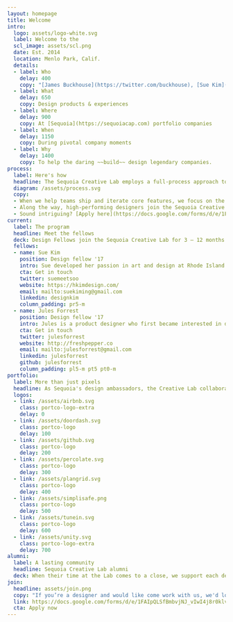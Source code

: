 ```yaml
---
layout: homepage
title: Welcome
intro:
  logo: assets/logo-white.svg
  label: Welcome to the
  scl_image: assets/scl.png
  date: Est. 2014
  location: Menlo Park, Calif.
  details:
  - label: Who
    delay: 400
    copy: "[James Buckhouse](https://twitter.com/buckhouse), [Sue Kim](http://linkedin.com/in/designkim), & [Jules Forrest](https://twitter.com/julesforrest)"
  - label: What
    delay: 650
    copy: Design products & experiences
  - label: Where
    delay: 900
    copy: At [Sequoia](https://sequoiacap.com) portfolio companies
  - label: When
    delay: 1150
    copy: During pivotal company moments
  - label: Why
    delay: 1400
    copy: To help the daring ~~build~~ design legendary companies.
process:
  label: Here's how
  headline: The Sequoia Creative Lab employs a full-process approach to solving design problems
  diagram: /assets/process.svg
  copy:
  - When we help teams ship and iterate core features, we focus on the total experience — not just the pixels in their app. When we storyboard, we draw what’s happening in the world and what’s happening in their product. We also help Sequoia companies build healthy design orgs with the structures, processes and measurement tools they need to thrive.
  - Along the way, high-performing designers join the Sequoia Creative Lab for fast-paced, one-on-one, hands-on projects as Design Fellows and Visiting Designers. Design Fellows typically have 1–5 years experience and an urgent desire to sublimate their design career with a big jump forward while Visiting Designers bring their expertise on specific topics for short-term projects.
  - Sound intriguing? [Apply here](https://docs.google.com/forms/d/e/1FAIpQLSfBmbvjNJ_vIwI4j8r0klvYFh771Wks-XSm0vv7exYJLmlpKw/viewform?c=0&w=1).
current:
  label: The program
  headline: Meet the fellows
  deck: Design Fellows join the Sequoia Creative Lab for 3 – 12 months to lead product design projects for companies within the Sequoia portfolio. After the fellowship, they aim to find a full-time home on one of the portfolio's design teams.
  fellows:
  - name: Sue Kim
    position: Design fellow '17
    intro: Sue developed her passion in art and design at Rhode Island School of Design, where she studied industrial design. Inheriting industrial design principles, Sue focuses on design that reflect on simplicity, honesty, and detail orientation. Her product design work has created impact on both on and off screen experiences. Sue looks forward to work on products that value both on-screen and off-screen user experience.
    cta: Get in touch
    twitter: suemeetsoo
    website: https://hkimdesign.com/
    email: mailto:suekiming@gmail.com
    linkedin: designkim
    column_padding: pr5-m
  - name: Jules Forrest
    position: Design fellow '17
    intro: Jules is a product designer who first became interested in design and typography while working on her college's newspaper in upstate New York. A stickler for details, she likes building design systems that prioritize consistency over pixel-perfection. After she leaves the lab, she's looking forward to joining a team where she can continue to develop her front-end skillset.
    cta: Get in touch
    twitter: julesforrest
    website: http://freshpepper.co
    email: mailto:julesforrest@gmail.com
    linkedin: julesforrest
    github: julesforrest
    column_padding: pl5-m pt5 pt0-m
portfolio:
  label: More than just pixels
  headline: As Sequoia's design ambassadors, the Creative Lab collaborates across the portfolio on products, processes and design culture
  logos:
  - link: /assets/airbnb.svg
    class: portco-logo-extra
    delay: 0
  - link: /assets/doordash.svg
    class: portco-logo
    delay: 100
  - link: /assets/github.svg
    class: portco-logo
    delay: 200
  - link: /assets/percolate.svg
    class: portco-logo
    delay: 300
  - link: /assets/plangrid.svg
    class: portco-logo
    delay: 400
  - link: /assets/simplisafe.png
    class: portco-logo
    delay: 500
  - link: /assets/tunein.svg
    class: portco-logo
    delay: 600
  - link: /assets/unity.svg
    class: portco-logo-extra
    delay: 700
alumni:
  label: A lasting community
  headline: Sequoia Creative Lab alumni
  deck: When their time at the Lab comes to a close, we support each designer with a network of past Fellows and Visiting Designers, as well as access to the larger Sequoia community of designers who work at companies within the portfolio.
join:
  headline: assets/join.png
  copy: "If you’re a designer and would like come work with us, we'd love to hear from you. Oh, and one more thing (so you don’t have to ask) — YES — of course! — both Visiting Designers and Design Fellows are paid gigs. Hope to see you soon at the #SCL."
  link: https://docs.google.com/forms/d/e/1FAIpQLSfBmbvjNJ_vIwI4j8r0klvYFh771Wks-XSm0vv7exYJLmlpKw/viewform?c=0&w=1
  cta: Apply now
---
```

